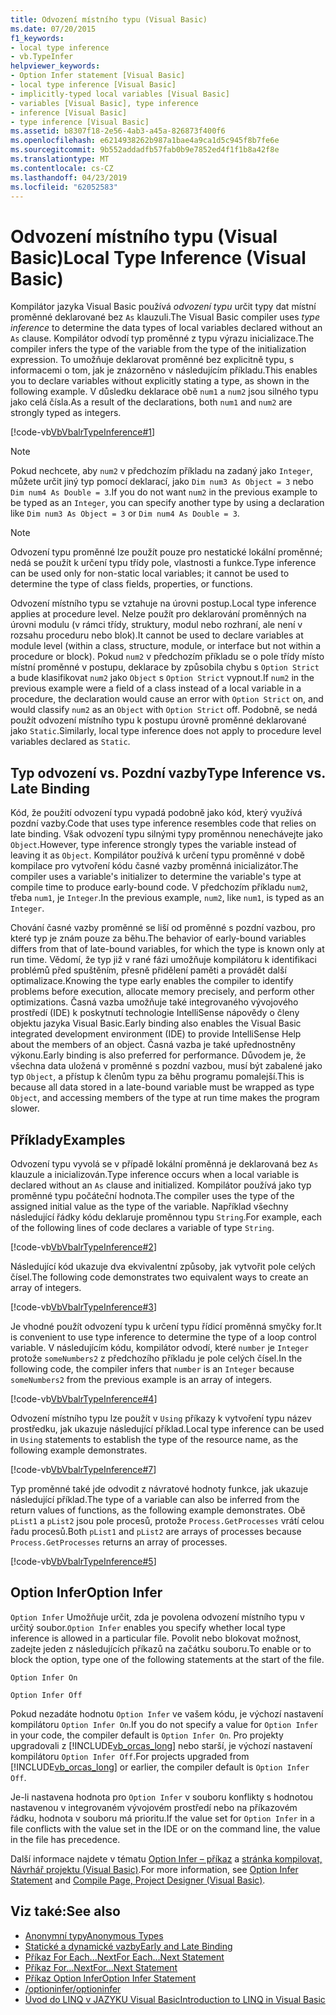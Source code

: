 ```yaml
---
title: Odvození místního typu (Visual Basic)
ms.date: 07/20/2015
f1_keywords:
- local type inference
- vb.TypeInfer
helpviewer_keywords:
- Option Infer statement [Visual Basic]
- local type inference [Visual Basic]
- implicitly-typed local variables [Visual Basic]
- variables [Visual Basic], type inference
- inference [Visual Basic]
- type inference [Visual Basic]
ms.assetid: b8307f18-2e56-4ab3-a45a-826873f400f6
ms.openlocfilehash: e6214938262b987a1bae4a9ca1d5c945f8b7fe6e
ms.sourcegitcommit: 9b552addadfb57fab0b9e7852ed4f1f1b8a42f8e
ms.translationtype: MT
ms.contentlocale: cs-CZ
ms.lasthandoff: 04/23/2019
ms.locfileid: "62052583"
---
```

# <a name="local-type-inference-visual-basic"></a><span data-ttu-id="63edf-102">Odvození místního typu (Visual Basic)</span><span class="sxs-lookup"><span data-stu-id="63edf-102">Local Type Inference (Visual Basic)</span></span>
<span data-ttu-id="63edf-103">Kompilátor jazyka Visual Basic používá *odvození typu* určit typy dat místní proměnné deklarované bez `As` klauzuli.</span><span class="sxs-lookup"><span data-stu-id="63edf-103">The Visual Basic compiler uses *type inference* to determine the data types of local variables declared without an `As` clause.</span></span> <span data-ttu-id="63edf-104">Kompilátor odvodí typ proměnné z typu výrazu inicializace.</span><span class="sxs-lookup"><span data-stu-id="63edf-104">The compiler infers the type of the variable from the type of the initialization expression.</span></span> <span data-ttu-id="63edf-105">To umožňuje deklarovat proměnné bez explicitně typu, s informacemi o tom, jak je znázorněno v následujícím příkladu.</span><span class="sxs-lookup"><span data-stu-id="63edf-105">This enables you to declare variables without explicitly stating a type, as shown in the following example.</span></span> <span data-ttu-id="63edf-106">V důsledku deklarace obě `num1` a `num2` jsou silného typu jako celá čísla.</span><span class="sxs-lookup"><span data-stu-id="63edf-106">As a result of the declarations, both `num1` and `num2` are strongly typed as integers.</span></span>  
  
 [!code-vb[VbVbalrTypeInference#1](~/samples/snippets/visualbasic/VS_Snippets_VBCSharp/VbVbalrTypeInference/VB/Class1.vb#1)]  
 
> [!NOTE]
>  <span data-ttu-id="63edf-107">Pokud nechcete, aby `num2` v předchozím příkladu na zadaný jako `Integer`, můžete určit jiný typ pomocí deklarací, jako `Dim num3 As Object = 3` nebo `Dim num4 As Double = 3`.</span><span class="sxs-lookup"><span data-stu-id="63edf-107">If you do not want `num2` in the previous example to be typed as an `Integer`, you can specify another type by using a declaration like `Dim num3 As Object = 3` or `Dim num4 As Double = 3`.</span></span>  

> [!NOTE]
>  <span data-ttu-id="63edf-108">Odvození typu proměnné lze použít pouze pro nestatické lokální proměnné; nedá se použít k určení typu třídy pole, vlastnosti a funkce.</span><span class="sxs-lookup"><span data-stu-id="63edf-108">Type inference can be used only for non-static local variables; it cannot be used to determine the type of class fields, properties, or functions.</span></span>
 
 <span data-ttu-id="63edf-109">Odvození místního typu se vztahuje na úrovni postup.</span><span class="sxs-lookup"><span data-stu-id="63edf-109">Local type inference applies at procedure level.</span></span> <span data-ttu-id="63edf-110">Nelze použít pro deklarování proměnných na úrovni modulu (v rámci třídy, struktury, modul nebo rozhraní, ale není v rozsahu proceduru nebo blok).</span><span class="sxs-lookup"><span data-stu-id="63edf-110">It cannot be used to declare variables at module level (within a class, structure, module, or interface but not within a procedure or block).</span></span> <span data-ttu-id="63edf-111">Pokud `num2` v předchozím příkladu se o pole třídy místo místní proměnné v postupu, deklarace by způsobila chybu s `Option Strict` a bude klasifikovat `num2` jako `Object` s `Option Strict` vypnout.</span><span class="sxs-lookup"><span data-stu-id="63edf-111">If `num2` in the previous example were a field of a class instead of a local variable in a procedure, the declaration would cause an error with `Option Strict` on, and would classify `num2` as an `Object` with `Option Strict` off.</span></span> <span data-ttu-id="63edf-112">Podobně, se nedá použít odvození místního typu k postupu úrovně proměnné deklarované jako `Static`.</span><span class="sxs-lookup"><span data-stu-id="63edf-112">Similarly, local type inference does not apply to procedure level variables declared as `Static`.</span></span>  
  
## <a name="type-inference-vs-late-binding"></a><span data-ttu-id="63edf-113">Typ odvození vs. Pozdní vazby</span><span class="sxs-lookup"><span data-stu-id="63edf-113">Type Inference vs. Late Binding</span></span>  
 <span data-ttu-id="63edf-114">Kód, že použití odvození typu vypadá podobně jako kód, který využívá pozdní vazby.</span><span class="sxs-lookup"><span data-stu-id="63edf-114">Code that uses type inference resembles code that relies on late binding.</span></span> <span data-ttu-id="63edf-115">Však odvození typu silnými typy proměnnou nenechávejte jako `Object`.</span><span class="sxs-lookup"><span data-stu-id="63edf-115">However, type inference strongly types the variable instead of leaving it as `Object`.</span></span> <span data-ttu-id="63edf-116">Kompilátor používá k určení typu proměnné v době kompilace pro vytvoření kódu časné vazby proměnná inicializátor.</span><span class="sxs-lookup"><span data-stu-id="63edf-116">The compiler uses a variable's initializer to determine the variable's type at compile time to produce early-bound code.</span></span> <span data-ttu-id="63edf-117">V předchozím příkladu `num2`, třeba `num1`, je `Integer`.</span><span class="sxs-lookup"><span data-stu-id="63edf-117">In the previous example, `num2`, like `num1`, is typed as an `Integer`.</span></span>  
  
 <span data-ttu-id="63edf-118">Chování časné vazby proměnné se liší od proměnné s pozdní vazbou, pro které typ je znám pouze za běhu.</span><span class="sxs-lookup"><span data-stu-id="63edf-118">The behavior of early-bound variables differs from that of late-bound variables, for which the type is known only at run time.</span></span> <span data-ttu-id="63edf-119">Vědomí, že typ již v rané fázi umožňuje kompilátoru k identifikaci problémů před spuštěním, přesně přidělení paměti a provádět další optimalizace.</span><span class="sxs-lookup"><span data-stu-id="63edf-119">Knowing the type early enables the compiler to identify problems before execution, allocate memory precisely, and perform other optimizations.</span></span> <span data-ttu-id="63edf-120">Časná vazba umožňuje také integrovaného vývojového prostředí (IDE) k poskytnutí technologie IntelliSense nápovědy o členy objektu jazyka Visual Basic.</span><span class="sxs-lookup"><span data-stu-id="63edf-120">Early binding also enables the Visual Basic integrated development environment (IDE) to provide IntelliSense Help about the members of an object.</span></span> <span data-ttu-id="63edf-121">Časná vazba je také upřednostněny výkonu.</span><span class="sxs-lookup"><span data-stu-id="63edf-121">Early binding is also preferred for performance.</span></span> <span data-ttu-id="63edf-122">Důvodem je, že všechna data uložená v proměnné s pozdní vazbou, musí být zabalené jako typ `Object`, a přístup k členům typu za běhu programu pomalejší.</span><span class="sxs-lookup"><span data-stu-id="63edf-122">This is because all data stored in a late-bound variable must be wrapped as type `Object`, and accessing members of the type at run time makes the program slower.</span></span>  
  
## <a name="examples"></a><span data-ttu-id="63edf-123">Příklady</span><span class="sxs-lookup"><span data-stu-id="63edf-123">Examples</span></span>  
 <span data-ttu-id="63edf-124">Odvození typu vyvolá se v případě lokální proměnná je deklarovaná bez `As` klauzule a inicializován.</span><span class="sxs-lookup"><span data-stu-id="63edf-124">Type inference occurs when a local variable is declared without an `As` clause and initialized.</span></span> <span data-ttu-id="63edf-125">Kompilátor používá jako typ proměnné typu počáteční hodnota.</span><span class="sxs-lookup"><span data-stu-id="63edf-125">The compiler uses the type of the assigned initial value as the type of the variable.</span></span> <span data-ttu-id="63edf-126">Například všechny následující řádky kódu deklaruje proměnnou typu `String`.</span><span class="sxs-lookup"><span data-stu-id="63edf-126">For example, each of the following lines of code declares a variable of type `String`.</span></span>  
  
 [!code-vb[VbVbalrTypeInference#2](~/samples/snippets/visualbasic/VS_Snippets_VBCSharp/VbVbalrTypeInference/VB/Class1.vb#2)]  
  
 <span data-ttu-id="63edf-127">Následující kód ukazuje dva ekvivalentní způsoby, jak vytvořit pole celých čísel.</span><span class="sxs-lookup"><span data-stu-id="63edf-127">The following code demonstrates two equivalent ways to create an array of integers.</span></span>  
  
 [!code-vb[VbVbalrTypeInference#3](~/samples/snippets/visualbasic/VS_Snippets_VBCSharp/VbVbalrTypeInference/VB/Class1.vb#3)]  
  
 <span data-ttu-id="63edf-128">Je vhodné použít odvození typu k určení typu řídicí proměnná smyčky for.</span><span class="sxs-lookup"><span data-stu-id="63edf-128">It is convenient to use type inference to determine the type of a loop control variable.</span></span> <span data-ttu-id="63edf-129">V následujícím kódu, kompilátor odvodí, které `number` je `Integer` protože `someNumbers2` z předchozího příkladu je pole celých čísel.</span><span class="sxs-lookup"><span data-stu-id="63edf-129">In the following code, the compiler infers that `number` is an `Integer` because `someNumbers2` from the previous example is an array of integers.</span></span>  
  
 [!code-vb[VbVbalrTypeInference#4](~/samples/snippets/visualbasic/VS_Snippets_VBCSharp/VbVbalrTypeInference/VB/Class1.vb#4)]  
  
 <span data-ttu-id="63edf-130">Odvození místního typu lze použít v `Using` příkazy k vytvoření typu název prostředku, jak ukazuje následující příklad.</span><span class="sxs-lookup"><span data-stu-id="63edf-130">Local type inference can be used in `Using` statements to establish the type of the resource name, as the following example demonstrates.</span></span>  
  
 [!code-vb[VbVbalrTypeInference#7](~/samples/snippets/visualbasic/VS_Snippets_VBCSharp/VbVbalrTypeInference/VB/Class1.vb#7)]  
  
 <span data-ttu-id="63edf-131">Typ proměnné také jde odvodit z návratové hodnoty funkce, jak ukazuje následující příklad.</span><span class="sxs-lookup"><span data-stu-id="63edf-131">The type of a variable can also be inferred from the return values of functions, as the following example demonstrates.</span></span> <span data-ttu-id="63edf-132">Obě `pList1` a `pList2` jsou pole procesů, protože `Process.GetProcesses` vrátí celou řadu procesů.</span><span class="sxs-lookup"><span data-stu-id="63edf-132">Both `pList1` and `pList2` are arrays of processes because `Process.GetProcesses` returns an array of processes.</span></span>  
  
 [!code-vb[VbVbalrTypeInference#5](~/samples/snippets/visualbasic/VS_Snippets_VBCSharp/VbVbalrTypeInference/VB/Class1.vb#5)]  
  
## <a name="option-infer"></a><span data-ttu-id="63edf-133">Option Infer</span><span class="sxs-lookup"><span data-stu-id="63edf-133">Option Infer</span></span>  
 <span data-ttu-id="63edf-134">`Option Infer` Umožňuje určit, zda je povolena odvození místního typu v určitý soubor.</span><span class="sxs-lookup"><span data-stu-id="63edf-134">`Option Infer` enables you specify whether local type inference is allowed in a particular file.</span></span> <span data-ttu-id="63edf-135">Povolit nebo blokovat možnost, zadejte jeden z následujících příkazů na začátku souboru.</span><span class="sxs-lookup"><span data-stu-id="63edf-135">To enable or to block the option, type one of the following statements at the start of the file.</span></span>  
  
 `Option Infer On`  
  
 `Option Infer Off`  
  
 <span data-ttu-id="63edf-136">Pokud nezadáte hodnotu `Option Infer` ve vašem kódu, je výchozí nastavení kompilátoru `Option Infer On`.</span><span class="sxs-lookup"><span data-stu-id="63edf-136">If you do not specify a value for `Option Infer` in your code, the compiler default is `Option Infer On`.</span></span> <span data-ttu-id="63edf-137">Pro projekty upgradovali z [!INCLUDE[vb_orcas_long](~/includes/vb-orcas-long-md.md)] nebo starší, je výchozí nastavení kompilátoru `Option Infer Off`.</span><span class="sxs-lookup"><span data-stu-id="63edf-137">For projects upgraded from [!INCLUDE[vb_orcas_long](~/includes/vb-orcas-long-md.md)] or earlier, the compiler default is `Option Infer Off`.</span></span>  
  
 <span data-ttu-id="63edf-138">Je-li nastavena hodnota pro `Option Infer` v souboru konflikty s hodnotou nastavenou v integrovaném vývojovém prostředí nebo na příkazovém řádku, hodnota v souboru má prioritu.</span><span class="sxs-lookup"><span data-stu-id="63edf-138">If the value set for `Option Infer` in a file conflicts with the value set in the IDE or on the command line, the value in the file has precedence.</span></span>  
  
 <span data-ttu-id="63edf-139">Další informace najdete v tématu [Option Infer – příkaz](../../../../visual-basic/language-reference/statements/option-infer-statement.md) a [stránka kompilovat, Návrhář projektu (Visual Basic)](/visualstudio/ide/reference/compile-page-project-designer-visual-basic).</span><span class="sxs-lookup"><span data-stu-id="63edf-139">For more information, see [Option Infer Statement](../../../../visual-basic/language-reference/statements/option-infer-statement.md) and [Compile Page, Project Designer (Visual Basic)](/visualstudio/ide/reference/compile-page-project-designer-visual-basic).</span></span>  
  
## <a name="see-also"></a><span data-ttu-id="63edf-140">Viz také:</span><span class="sxs-lookup"><span data-stu-id="63edf-140">See also</span></span>

- [<span data-ttu-id="63edf-141">Anonymní typy</span><span class="sxs-lookup"><span data-stu-id="63edf-141">Anonymous Types</span></span>](../../../../visual-basic/programming-guide/language-features/objects-and-classes/anonymous-types.md)
- [<span data-ttu-id="63edf-142">Statické a dynamické vazby</span><span class="sxs-lookup"><span data-stu-id="63edf-142">Early and Late Binding</span></span>](../../../../visual-basic/programming-guide/language-features/early-late-binding/index.md)
- [<span data-ttu-id="63edf-143">Příkaz For Each...Next</span><span class="sxs-lookup"><span data-stu-id="63edf-143">For Each...Next Statement</span></span>](../../../../visual-basic/language-reference/statements/for-each-next-statement.md)
- [<span data-ttu-id="63edf-144">Příkaz For...Next</span><span class="sxs-lookup"><span data-stu-id="63edf-144">For...Next Statement</span></span>](../../../../visual-basic/language-reference/statements/for-next-statement.md)
- [<span data-ttu-id="63edf-145">Příkaz Option Infer</span><span class="sxs-lookup"><span data-stu-id="63edf-145">Option Infer Statement</span></span>](../../../../visual-basic/language-reference/statements/option-infer-statement.md)
- [<span data-ttu-id="63edf-146">/optioninfer</span><span class="sxs-lookup"><span data-stu-id="63edf-146">/optioninfer</span></span>](../../../../visual-basic/reference/command-line-compiler/optioninfer.md)
- [<span data-ttu-id="63edf-147">Úvod do LINQ v JAZYKU Visual Basic</span><span class="sxs-lookup"><span data-stu-id="63edf-147">Introduction to LINQ in Visual Basic</span></span>](../../../../visual-basic/programming-guide/language-features/linq/introduction-to-linq.md)
